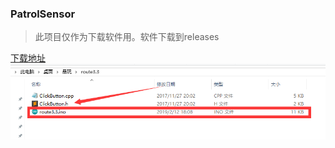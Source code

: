 ### PatrolSensor
> 此项目仅作为下载软件用。软件下载到releases

[下载地址](https://github.com/UBTEDU/Patrol_Sensor/releases)
![cmd-markdown-logo](https://github.com/UBTEDU/Patrol_Sensor/blob/master/photo/1.png)

